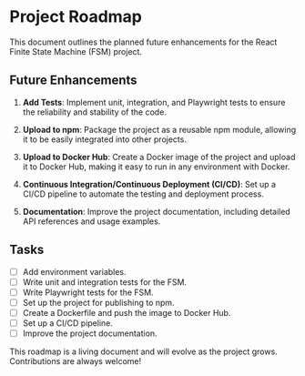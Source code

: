 # Project Roadmap

This document outlines the planned future enhancements for the React Finite State Machine (FSM) project.

## Future Enhancements

1. **Add Tests**: Implement unit, integration, and Playwright tests to ensure the reliability and stability of the code.


2. **Upload to npm**: Package the project as a reusable npm module, allowing it to be easily integrated into other projects.

3. **Upload to Docker Hub**: Create a Docker image of the project and upload it to Docker Hub, making it easy to run in any environment with Docker.

4. **Continuous Integration/Continuous Deployment (CI/CD)**: Set up a CI/CD pipeline to automate the testing and deployment process.

5. **Documentation**: Improve the project documentation, including detailed API references and usage examples.

## Tasks

- [ ] Add environment variables.
- [ ] Write unit and integration tests for the FSM.
- [ ] Write Playwright tests for the FSM.
- [ ] Set up the project for publishing to npm.
- [ ] Create a Dockerfile and push the image to Docker Hub.
- [ ] Set up a CI/CD pipeline.
- [ ] Improve the project documentation.

This roadmap is a living document and will evolve as the project grows. Contributions are always welcome!
